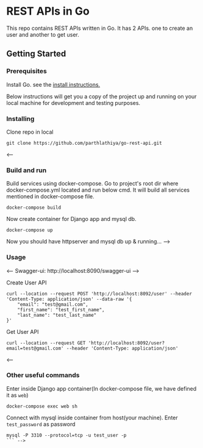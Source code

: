 # REST APIs in Go

This repo contains REST APIs written in Go. It has 2 APIs. one to create an user and another to get user.
<!-- For easy setup, we have added docker-compose config. -->

## Getting Started

### Prerequisites

Install Go. see the [install instructions.](https://golang.org/doc/install)

Below instructions will get you a copy of the project up and running on your local machine for development and testing purposes.

### Installing

Clone repo in local

```
git clone https://github.com/parthlathiya/go-rest-api.git
```
<--
### Build and run

Build services using docker-compose. Go to project's root dir where docker-compose.yml located and run below cmd.
It will build all services mentioned in docker-compose file.

```
docker-compose build
```

Now create container for Django app and mysql db.

```
docker-compose up
```


Now you should have httpserver and mysql db up & running... -->

### Usage

<-- Swagger-ui: http://localhost:8090/swagger-ui -->

Create User API

```
curl --location --request POST 'http://localhost:8092/user' --header 'Content-Type: application/json' --data-raw '{
    "email": "test@gmail.com",
    "first_name": "test_first_name",
    "last_name": "test_last_name"
}'
```

Get User API

```
curl --location --request GET 'http://localhost:8092/user?email=test@gmail.com' --header 'Content-Type: application/json'
```

<--
### Other useful commands

Enter inside Django app container(In docker-compose file, we have defined it as `web`)

```
docker-compose exec web sh
```

Connect with mysql inside container from host(your machine). Enter `test_password` as password

```
mysql -P 3310 --protocol=tcp -u test_user -p
``` -->
